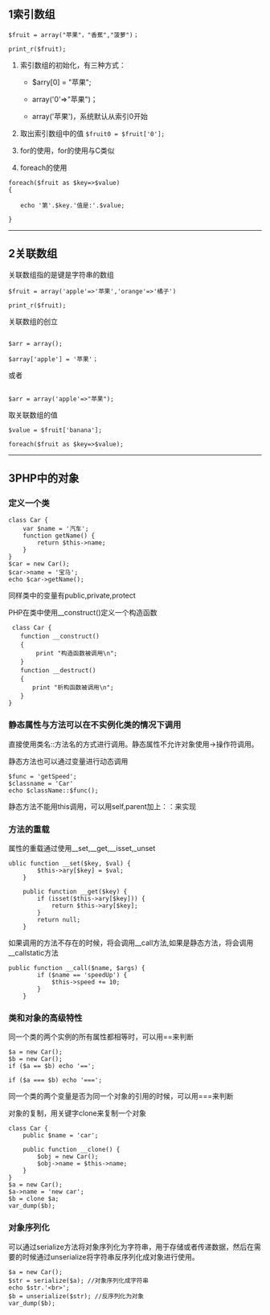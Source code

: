 ## 1索引数组

    $fruit = array("苹果"，"香蕉","菠萝")；

    print_r($fruit);

1. 索引数组的初始化，有三种方式：

    * $arry[0] = "苹果";

    * array('0'=>"苹果")；

    * array('苹果')，系统默认从索引0开始

4. 取出索引数组中的值 `$fruit0 = $fruit['0'];`

5. for的使用，for的使用与C类似

5. foreach的使用

```
foreach($fruit as $key=>$value)
{

　　echo '第'.$key.'值是:'.$value;

}
```
***

## 2关联数组

关联数组指的是键是字符串的数组
```
$fruit = array('apple'=>'苹果','orange'=>'橘子')

print_r($fruit);
```

关联数组的创立
```

$arr = array();

$array['apple'] = '苹果'；
```

或者
```

$arr = array('apple'=>"苹果");
```

取关联数组的值
```
$value = $fruit['banana'];

foreach($fruit as $key=>$value);
```
***
## 3PHP中的对象

### 定义一个类
```
class Car {
    var $name = '汽车';
    function getName() {
        return $this->name;
    }
}
$car = new Car();
$car->name = '宝马';
echo $car->getName();
```

同样类中的变量有public,private,protect

PHP在类中使用__construct()定义一个构造函数

```
 class Car {
　　function __construct()
　　{
　　　　 print "构造函数被调用\n";
　　}
　　function __destruct()
　　{
　　　　print "析构函数被调用\n";
　　}
}
```
### 静态属性与方法可以在不实例化类的情况下调用

直接使用类名::方法名的方式进行调用。静态属性不允许对象使用->操作符调用。

静态方法也可以通过变量进行动态调用
```
$func = 'getSpeed';
$classname = 'Car'
echo $className::$func();
```
静态方法不能用this调用，可以用self,parent加上：：来实现

### 方法的重载

属性的重载通过使用__set,__get,__isset,_unset
```
ublic function __set($key, $val) {
        $this->ary[$key] = $val;
    }
    
    public function __get($key) {
        if (isset($this->ary[$key])) {
            return $this->ary[$key];
        }
        return null;
    }
```
如果调用的方法不存在的时候，将会调用__call方法,如果是静态方法，将会调用__callstatic方法


```
public function __call($name, $args) {
        if ($name == 'speedUp') {
            $this->speed += 10;
        }
    }
```
### 类和对象的高级特性

同一个类的两个实例的所有属性都相等时，可以用==来判断
```
$a = new Car();
$b = new Car();
if ($a == $b) echo '=='; 

if ($a === $b) echo '==='; 
```
同一个类的两个变量是否为同一个对象的引用的时候，可以用===来判断

对象的复制，用关键字clone来复制一个对象
```
class Car {
    public $name = 'car';
    
    public function __clone() {
        $obj = new Car();
        $obj->name = $this->name;
    }
}
$a = new Car();
$a->name = 'new car';
$b = clone $a;
var_dump($b);
```
### 对象序列化

可以通过serialize方法将对象序列化为字符串，用于存储或者传递数据，然后在需要的时候通过unserialize将字符串反序列化成对象进行使用。
```
$a = new Car();
$str = serialize($a); //对象序列化成字符串
echo $str.'<br>';
$b = unserialize($str); //反序列化为对象
var_dump($b);
```